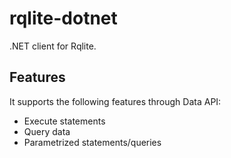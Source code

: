 # rqlite-dotnet
.NET client for Rqlite.

## Features
It supports the following features through Data API:
* Execute statements
* Query data
* Parametrized statements/queries
